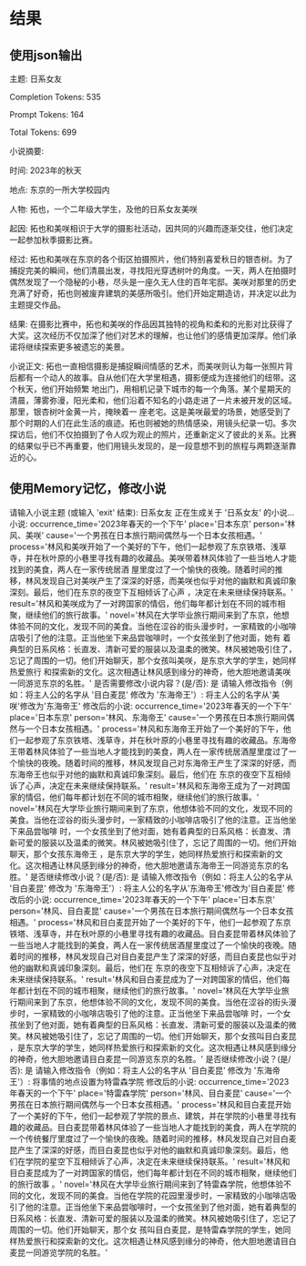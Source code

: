 # 结果

## 使用json输出

主题: 日系女友

Completion Tokens: 535

Prompt Tokens: 164

Total Tokens: 699

小说摘要:

时间: 2023年的秋天

地点: 东京的一所大学校园内

人物: 拓也，一个二年级大学生，及他的日系女友美咲

起因: 拓也和美咲相识于大学的摄影社活动，因共同的兴趣而逐渐交往，他们决定一起参加秋季摄影比赛。

经过: 拓也和美咲在东京的各个街区拍摄照片，他们特别喜爱秋日的银杏树。为了捕捉完美的瞬间，他们清晨出发，寻找阳光穿透树叶的角度。一天，两人在拍摄时偶然发现了一个隐秘的小巷，尽头是一座久无人住的百年宅邸。美咲对那里的历史充满了好奇，拓也则被废弃建筑的美感所吸引。他们开始定期造访，并决定以此为主题提交作品。       

结果: 在摄影比赛中，拓也和美咲的作品因其独特的视角和柔和的光影对比获得了大奖。这次经历不仅加深了他们对艺术的理解，也让他们的感情更加深厚。他们承诺将继续探索更多被遗忘的美景。

小说正文:
拓也一直相信摄影是捕捉瞬间情感的艺术，而美咲则认为每一张照片背后都有一个动人的故事。自从他们在大学里相遇，摄影便成为连接他们的纽带。这个秋天，他们开始频繁 地出门，用相机记录下城市的每一个角落。某个星期天的清晨，薄雾弥漫，阳光柔和，他们沿着不知名的小路走进了一片未被开发的区域。那里，银杏树叶金黄一片，掩映着一 座老宅。这是美咲最爱的场景，她感受到了那个时期的人们在此生活的痕迹。拓也则被她的热情感染，用镜头纪录一切。多次探访后，他们不仅拍摄到了令人叹为观止的照片，还重新定义了彼此的关系。比赛的结果似乎已不再重要，他们用镜头发现的，是一段意想不到的旅程与两颗逐渐靠近的心。

## 使用Memory记忆，修改小说
请输入小说主题 (或输入 'exit' 结束): 日系女友 
正在生成关于 '日系女友' 的小说...
小说: occurrence_time='2023年春天的一个下午' place='日本东京' person='林风、美咲' cause='一个男孩在日本旅行期间偶然与一个日本女孩相遇。' process='林风和美咲开始了一个美好的下午，他们一起参观了东京铁塔、浅草寺，并在秋叶原的小巷里寻找有趣的收藏品。美咲带着林风体验了一些当地人才能找到的美食，两人在一家传统居酒 屋里度过了一个愉快的夜晚。随着时间的推移，林风发现自己对美咲产生了深深的好感，而美咲也似乎对他的幽默和真诚印象深刻。最后，他们在东京的夜空下互相倾诉了心声 ，决定在未来继续保持联系。' result='林风和美咲成为了一对跨国家的情侣，他们每年都计划在不同的城市相聚，继续他们的旅行故事。' novel='林风在大学毕业旅行期间来到了东京，他想体验不同的文化，发现不同的美食。当他在涩谷的街头漫步时，一家精致的小咖啡店吸引了他的注意。正当他坐下来品尝咖啡时，一个女孩坐到了他对面，她有 着典型的日系风格：长直发、清新可爱的服装以及温柔的微笑。林风被她吸引住了，忘记了周围的一切。他们开始聊天，那个女孩叫美咲，是东京大学的学生，她同样热爱旅行 和探索新的文化。这次相遇让林风感到缘分的神奇，他大胆地邀请美咲一同游览东京的名胜。'
是否需要修改小说内容？(是/否): 是
请输入修改指令（例如：将主人公的名字从 '目白麦昆' 修改为 '东海帝王'）: 将主人公的名字从'美咲'修改为'东海帝王'
修改后的小说: occurrence_time='2023年春天的一个下午' place='日本东京' person='林风、东海帝王' cause='一个男孩在日本旅行期间偶然与一个日本女孩相遇。' process='林风和东海帝王开始了一个美好的下午，他们一起参观了东京铁塔、浅草寺，并在秋叶原的小巷里寻找有趣的收藏品。东海帝王带着林风体验了一些当地人才能找到的美食，两人在一家传统居酒屋里度过了一个愉快的夜晚。随着时间的推移，林风发现自己对东海帝王产生了深深的好感，而东海帝王也似乎对他的幽默和真诚印象深刻。最后，他们在 东京的夜空下互相倾诉了心声，决定在未来继续保持联系。' result='林风和东海帝王成为了一对跨国家的情侣，他们每年都计划在不同的城市相聚，继续他们的旅行故事。' novel='林风在大学毕业旅行期间来到了东京，他想体验不同的文化，发现不同的美食。当他在涩谷的街头漫步时，一家精致的小咖啡店吸引了他的注意。正当他坐下来品尝咖啡 时，一个女孩坐到了他对面，她有着典型的日系风格：长直发、清新可爱的服装以及温柔的微笑。林风被她吸引住了，忘记了周围的一切。他们开始聊天，那个女孩东海帝王 ，是东京大学的学生，她同样热爱旅行和探索新的文化。这次相遇让林风感到缘分的神奇，他大胆地邀请东海帝王一同游览东京的名胜。'
是否继续修改小说？(是/否): 是
请输入修改指令（例如：将主人公的名字从 '目白麦昆' 修改为 '东海帝王'）: 将主人公的名字从'东海帝王'修改为'目白麦昆' 
修改后的小说: occurrence_time='2023年春天的一个下午' place='日本东京' person='林风、目白麦昆' cause='一个男孩在日本旅行期间偶然与一个日本女孩相遇。' process='林风和目白麦昆开始了一个美好的下午，他们一起参观了东京铁塔、浅草寺，并在秋叶原的小巷里寻找有趣的收藏品。目白麦昆带着林风体验了一些当地人才能找到的美食，两人在一家传统居酒屋里度过了一个愉快的夜晚。随着时间的推移，林风发现自己对目白麦昆产生了深深的好感，而目白麦昆也似乎对他的幽默和真诚印象深刻。最后，他们在 东京的夜空下互相倾诉了心声，决定在未来继续保持联系。' result='林风和目白麦昆成为了一对跨国家的情侣，他们每年都计划在不同的城市相聚，继续他们的旅行故事。' novel='林风在大学毕业旅行期间来到了东京，他想体验不同的文化，发现不同的美食。当他在涩谷的街头漫步时，一家精致的小咖啡店吸引了他的注意。正当他坐下来品尝咖啡 时，一个女孩坐到了他对面，她有着典型的日系风格：长直发、清新可爱的服装以及温柔的微笑。林风被她吸引住了，忘记了周围的一切。他们开始聊天，那个女孩叫目白麦昆 ，是东京大学的学生，她同样热爱旅行和探索新的文化。这次相遇让林风感到缘分的神奇，他大胆地邀请目白麦昆一同游览东京的名胜。'
是否继续修改小说？(是/否): 是
请输入修改指令（例如：将主人公的名字从 '目白麦昆' 修改为 '东海帝王'）: 将事情的地点设置为特雷森学院
修改后的小说: occurrence_time='2023年春天的一个下午' place='特雷森学院' person='林风、目白麦昆' cause='一个男孩在日本旅行期间偶然与一个日本女孩相遇。' process='林风和目白麦昆开始了一个美好的下午，他们一起参观了学院的景点、建筑，并在学院的小巷里寻找有趣的收藏品。目白麦昆带着林风体验了一些当地人才能找到的美食，两人在学院的一个传统餐厅里度过了一个愉快的夜晚。随着时间的推移，林风发现自己对目白麦昆产生了深深的好感，而目白麦昆也似乎对他的幽默和真诚印象深刻。最后，他 们在学院的星空下互相倾诉了心声，决定在未来继续保持联系。' result='林风和目白麦昆成为了一对跨国家的情侣，他们每年都计划在不同的城市相聚，继续他们的旅行故事 。' novel='林风在大学毕业旅行期间来到了特雷森学院，他想体验不同的文化，发现不同的美食。当他在学院的花园里漫步时，一家精致的小咖啡店吸引了他的注意。正当他坐下来品尝咖啡时，一个女孩坐到了他对面，她有着典型的日系风格：长直发、清新可爱的服装以及温柔的微笑。林风被她吸引住了，忘记了周围的一切。他们开始聊天，那个女 孩叫目白麦昆，是特雷森学院的学生，她同样热爱旅行和探索新的文化。这次相遇让林风感到缘分的神奇，他大胆地邀请目白麦昆一同游览学院的名胜。'